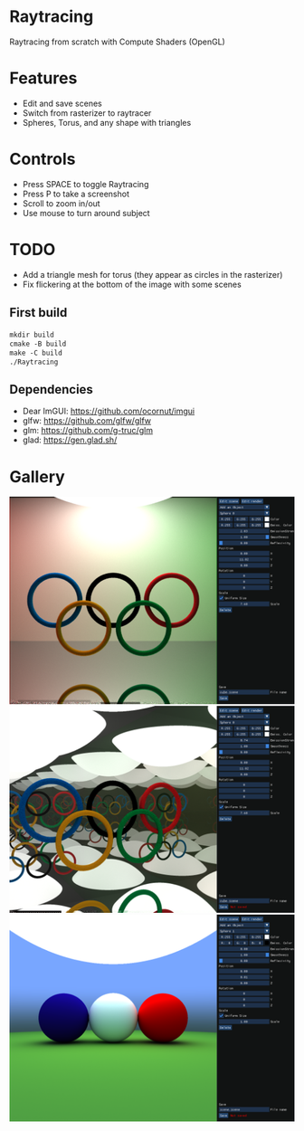 # Raytracing

Raytracing from scratch with Compute Shaders (OpenGL)

# Features
- Edit and save scenes
- Switch from rasterizer to raytracer
- Spheres, Torus, and any shape with triangles

# Controls
- Press SPACE to toggle Raytracing
- Press P to take a screenshot
- Scroll to zoom in/out
- Use mouse to turn around subject

# TODO
- Add a triangle mesh for torus (they appear as circles in the rasterizer)
- Fix flickering at the bottom of the image with some scenes

## First build

```
mkdir build
cmake -B build
make -C build
./Raytracing
```

## Dependencies

- Dear ImGUI: https://github.com/ocornut/imgui
- glfw: https://github.com/glfw/glfw
- glm: https://github.com/g-truc/glm
- glad: https://gen.glad.sh/

# Gallery
![demo](<data/output/JO boite reflet.png>)
![demo](<data/output/JO full reflets.png>)
![demo](<data/output/balls.png>)


